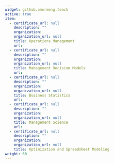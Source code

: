 ```yaml
---
widget: github.omormeng.teach
active: true
item:
  - certificate_url: null
    description: ""
    organization: 
    organization_url: null
    title: Operations Management
    url: 
  - certificate_url: null
    description: ""
    organization: 
    organization_url: null
    title: Management Decision Models
    url: 
  - certificate_url: null
    description: ""
    organization: 
    organization_url: null
    title: Business Statistics
    url: 
  - certificate_url: null
    description: ""
    organization: 
    organization_url: null
    title: Management Science
    url: 
  - certificate_url: null
    description: ""
    organization: 
    organization_url: null
    title: Optimization and Spreadsheet Modeling
weight: 60
---
```

